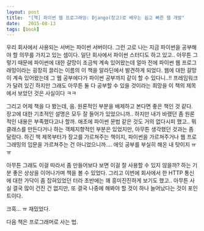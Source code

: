 ```yaml
---
layout: post
title:  "[책] 파이썬 웹 프로그래밍: Django(장고)로 배우는 쉽고 빠른 웹 개발"
date:   2015-08-13
tags: [book]
---
```


우리 회사에서 사용되는 서버는 파이썬 서버이다. 그런 고로 나는 지금 파이썬을 공부해야 할 의무를 가지고 있는 셈이다. 일단 회사에서 파이썬 스터디도 하고 있고.. 아무튼 그렇기 때문에 파이썬에 대한 갈망이 조금씩 계속 있어왔는데 얼마 전에 파이썬 웹 프로그래밍이라는 굉장히 끌리는 이름의 이 책을 알라딘에서 발견하게 되었다. 웹에 대한 갈망이 계속 있어왔는데 그 웹 공부에다가 파이썬 공부까지 같이 할 수 있다니..!! 프레임워크가 달려 있긴 하지만 그래도 아무튼 둘 다 공부할 수 있을 것이라는 희망을 이 책의 제목에서 보았던 것은 사실이다 ㅋㅋ 

  그리고 어제 책을 다 봤는데, 음. 원론적인 부분을 배제하고 본다면 좋은 책인 것 같다. 장고에 대한 기초적인 설명은 모두 잘 들어가 있었으니까.. 하지만 내가 바랬던 좀 원론적인 내용은 부족했다고나 할까. 애초에 파이썬 문법 같은 것도 거의 없다시피 했고.. 뭐 클래스를 만든다거나 하는 객체지향적인 부분은 있었지만, 아무튼 생각했던 것과는 좀 달랐다. 하긴 책 제목부터가 장고를 가르쳐주는 책이지, 파이썬을 가르쳐주거나 웹 프로그래밍의 입문을 가르쳐주는 건 아니었으니까.... 에잇 공부를 부실히 해온 내 탓이지 ㅠㅠ 

  아무튼 그래도 이걸 따라서 좀 만들어보다 보면 이걸 잘 사용할 수 있지 않을까? 하는 기분 좋은 상상을 이어나가며 책을 볼 수 있었다. 그리고 이번에 회사에서 한 HTTP 통신에 대한 가닥이 좀 잡혀있었던 터라 초반에는 꽤 흥미진진하게 보기도 했고.. 아무튼 사실 결국 많이 건진 건 없지만, 또 결국 나중에 해봐야 할 것이 하나 늘어났다는 것이 포인트이다. 

  크흑... ㅠ 재밌었다. 

  다음 책은 프로그래머로 사는 법.